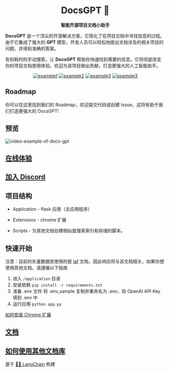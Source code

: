 <h1 align="center">
  DocsGPT  🦖
</h1>

<p align="center">
  <strong>智能开源项目文档小助手</strong>
</p>

<p align="left">
  <strong>DocsGPT</strong> 是一个顶尖的开源解决方案，它简化了在项目文档中寻找信息的过程。由于它集成了强大的 <strong>GPT</strong> 模型，开发人员可以轻松地提出文档涉及的相关项目的问题，并得到准确的答案。
  
告别耗时的手动搜索，让 <strong>DocsGPT</strong> 帮助你快速找到需要的信息。它将彻底改变你的项目文档使用体验。欢迎为该项目做出贡献，打造更强大的人工智能助手。
</p>

<div align="center">

  <a href="https://discord.gg/n5BX8dh8rU">![example1](https://img.shields.io/github/stars/arc53/docsgpt?style=social)</a>
  <a href="https://discord.gg/n5BX8dh8rU">![example2](https://img.shields.io/github/forks/arc53/docsgpt?style=social)</a>
  <a href="https://discord.gg/n5BX8dh8rU">![example3](https://img.shields.io/github/license/arc53/docsgpt)</a>
  <a href="https://discord.gg/n5BX8dh8rU">![example3](https://img.shields.io/discord/1070046503302877216)</a>

</div>

## Roadmap

你可以在这里找到我们的 Roadmap，欢迎提交代码或创建 Issue，这将有助于我们打造更强大的 DocsGPT!

## 预览
![video-example-of-docs-gpt](https://d3dg1063dc54p9.cloudfront.net/videos/demo.gif)

## [在线体验](https://docsgpt.arc53.com/)

## [加入 Discord](https://discord.gg/n5BX8dh8rU)


## 项目结构

- Application - flask 应用（主应用程序）

- Extensions - chrome 扩展

- Scripts - 为其他文档创建相似度搜索索引和存储的脚本。

## 快速开始

注意：目前的矢量数据库使用的是 [laf](https://www.lafyun.com/) 文档，因此响应将与该文档相关，如果你想使用其他文档，请遵循以下指南

1. 进入 `/application` 目录
2. 安装依赖
`pip install -r requirements.txt`
1. 准备 .env 文件
将 .env_sample 复制并重命名为 .env，将 OpenAI API Key 填到 .env 中
1. 运行应用
`python app.py`


[如何安装 Chrome 扩展](https://github.com/arc53/docsgpt/wiki#launch-chrome-extension)


## [文档](https://github.com/arc53/docsgpt/wiki)



## [如何使用其他文档库](https://github.com/arc53/docsgpt/wiki/How-to-train-on-other-documentation)

基于 [🦜️🔗 LangChain](https://github.com/hwchase17/langchain) 构建

